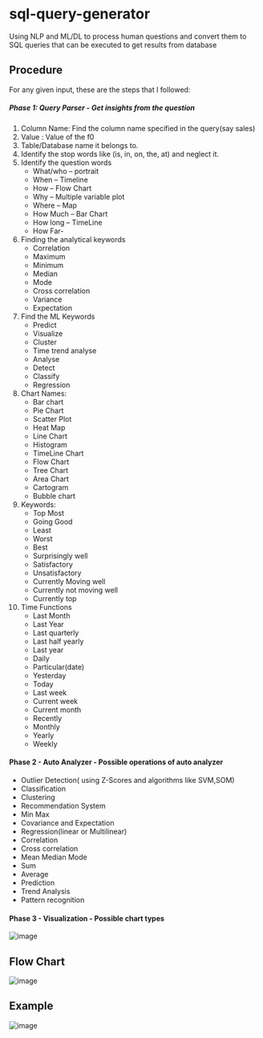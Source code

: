 # sql-query-generator
Using NLP and ML/DL to process human questions and convert them to SQL queries that can be executed to get results from database

## Procedure
For any given input, these are the steps that I followed:
##### Phase 1: Query Parser - Get insights from the question
1. Column Name: Find the column name specified in the query(say sales)
2. Value  : Value of the f0
3. Table/Database name it belongs to.
4. Identify the stop words like (is, in, on, the, at) and neglect it.
5. Identify the question words
    * What/who – portrait
    * When – Timeline
    * How – Flow Chart
    * Why – Multiple variable plot
    * Where – Map
    * How Much – Bar Chart
    * How long – TimeLine
    * How Far- 
6. Finding the analytical keywords
    * Correlation
    * Maximum
    * Minimum
    * Median
    * Mode
    * Cross correlation
    * Variance
    * Expectation
7. Find the ML Keywords 
    * Predict
    * Visualize
    * Cluster
    * Time trend analyse
    * Analyse
    * Detect
    * Classify
    * Regression
8. Chart Names:
    * Bar chart
    * Pie Chart
    * Scatter Plot
    * Heat Map
    * Line Chart
    * Histogram
    * TimeLine Chart
    * Flow Chart
    * Tree Chart
    * Area Chart
    * Cartogram
    * Bubble chart
9. Keywords:
    * Top Most
    * Going Good
    * Least
    * Worst
    * Best
    * Surprisingly well
    * Satisfactory
    * Unsatisfactory
    * Currently Moving well
    * Currently not moving well
    * Currently top
10. Time Functions
    * Last Month
    * Last Year
    * Last quarterly
    * Last half yearly
    * Last year
    * Daily
    * Particular(date)
    * Yesterday
    * Today
    * Last week
    * Current week
    * Current month
    * Recently
    * Monthly
    * Yearly
    * Weekly

#### Phase 2 - Auto Analyzer - Possible operations of auto analyzer
* Outlier Detection( using Z-Scores and algorithms like SVM,SOM)
* Classification
* Clustering
* Recommendation System
* Min Max
* Covariance and Expectation
* Regression(linear or Multilinear)
* Correlation
* Cross correlation
* Mean Median Mode
* Sum
* Average
* Prediction
* Trend Analysis
* Pattern recognition

#### Phase 3 - Visualization - Possible chart types

![image](https://user-images.githubusercontent.com/63356527/109384359-375ac580-7912-11eb-88ce-dd84171f75e9.png)

## Flow Chart

![image](https://user-images.githubusercontent.com/63356527/109384381-56f1ee00-7912-11eb-80d2-da38417313bf.png)


## Example

![image](https://user-images.githubusercontent.com/63356527/109384391-683afa80-7912-11eb-9405-026fdc668a8c.png)


